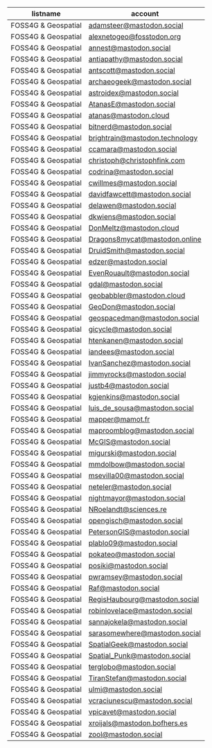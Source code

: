 listname             |   account
---------------------|--------------------------------
FOSS4G & Geospatial  |  adamsteer@mastodon.social
FOSS4G & Geospatial  |  alexnetogeo@fosstodon.org
FOSS4G & Geospatial  |  annest@mastodon.social
FOSS4G & Geospatial  |  antiapathy@mastodon.social
FOSS4G & Geospatial  |  antscott@mastodon.social
FOSS4G & Geospatial  |  archaeogeek@mastodon.social
FOSS4G & Geospatial  |  astroidex@mastodon.social
FOSS4G & Geospatial  |  AtanasE@mastodon.social
FOSS4G & Geospatial  |  atanas@mastodon.cloud
FOSS4G & Geospatial  |  bitnerd@mastodon.social
FOSS4G & Geospatial  |  brightrain@mastodon.technology
FOSS4G & Geospatial  |  ccamara@mastodon.social
FOSS4G & Geospatial  |  christoph@christophfink.com
FOSS4G & Geospatial  |  codrina@mastodon.social
FOSS4G & Geospatial  |  cwillmes@mastodon.social
FOSS4G & Geospatial  |  davidfawcett@mastodon.social
FOSS4G & Geospatial  |  delawen@mastodon.social
FOSS4G & Geospatial  |  dkwiens@mastodon.social
FOSS4G & Geospatial  |  DonMeltz@mastodon.cloud
FOSS4G & Geospatial  |  Dragons8mycat@mastodon.online
FOSS4G & Geospatial  |  DruidSmith@mastodon.social
FOSS4G & Geospatial  |  edzer@mastodon.social
FOSS4G & Geospatial  |  EvenRouault@mastodon.social
FOSS4G & Geospatial  |  gdal@mastodon.social
FOSS4G & Geospatial  |  geobabbler@mastodon.cloud
FOSS4G & Geospatial  |  GeoDon@mastodon.social
FOSS4G & Geospatial  |  geospacedman@mastodon.social
FOSS4G & Geospatial  |  gicycle@mastodon.social
FOSS4G & Geospatial  |  htenkanen@mastodon.social
FOSS4G & Geospatial  |  iandees@mastodon.social
FOSS4G & Geospatial  |  IvanSanchez@mastodon.social
FOSS4G & Geospatial  |  jimmyrocks@mastodon.social
FOSS4G & Geospatial  |  justb4@mastodon.social
FOSS4G & Geospatial  |  kgjenkins@mastodon.social
FOSS4G & Geospatial  |  luis_de_sousa@mastodon.social
FOSS4G & Geospatial  |  mapper@mamot.fr
FOSS4G & Geospatial  |  maproomblog@mastodon.social
FOSS4G & Geospatial  |  McGIS@mastodon.social
FOSS4G & Geospatial  |  migurski@mastodon.social
FOSS4G & Geospatial  |  mmdolbow@mastodon.social
FOSS4G & Geospatial  |  msevilla00@mastodon.social
FOSS4G & Geospatial  |  neteler@mastodon.social
FOSS4G & Geospatial  |  nightmayor@mastodon.social
FOSS4G & Geospatial  |  NRoelandt@sciences.re
FOSS4G & Geospatial  |  opengisch@mastodon.social
FOSS4G & Geospatial  |  PetersonGIS@mastodon.social
FOSS4G & Geospatial  |  plablo09@mastodon.social
FOSS4G & Geospatial  |  pokateo@mastodon.social
FOSS4G & Geospatial  |  posiki@mastodon.social
FOSS4G & Geospatial  |  pwramsey@mastodon.social
FOSS4G & Geospatial  |  Raf@mastodon.social
FOSS4G & Geospatial  |  RegisHaubourg@mastodon.social
FOSS4G & Geospatial  |  robinlovelace@mastodon.social
FOSS4G & Geospatial  |  sannajokela@mastodon.social
FOSS4G & Geospatial  |  sarasomewhere@mastodon.social
FOSS4G & Geospatial  |  SpatialGeek@mastodon.social
FOSS4G & Geospatial  |  Spatial_Punk@mastodon.social
FOSS4G & Geospatial  |  terglobo@mastodon.social
FOSS4G & Geospatial  |  TiranStefan@mastodon.social
FOSS4G & Geospatial  |  ulmi@mastodon.social
FOSS4G & Geospatial  |  vcraciunescu@mastodon.social
FOSS4G & Geospatial  |  vpicavet@mastodon.social
FOSS4G & Geospatial  |  xroijals@mastodon.bofhers.es
FOSS4G & Geospatial  |  zool@mastodon.social
